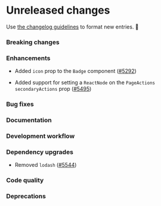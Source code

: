 # Unreleased changes

Use [the changelog guidelines](/documentation/Versioning%20and%20changelog.md) to format new entries. 💜

### Breaking changes

### Enhancements

- Added `icon` prop to the `Badge` component ([#5292](https://github.com/Shopify/polaris/pull/5292))

- Added support for setting a `ReactNode` on the `PageActions` `secondaryActions` prop ([#5495](https://github.com/Shopify/polaris/pull/5495))

### Bug fixes

### Documentation

### Development workflow

### Dependency upgrades

- Removed `lodash` ([#5544](https://github.com/Shopify/polaris/pull/5544))

### Code quality

### Deprecations

